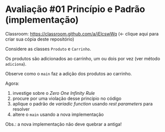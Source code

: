 # Avaliação #01 Princípio e Padrão (implementação)

Classroom: <https://classroom.github.com/a/jElcswWq> (<- clique aqui para criar sua cópia deste repositório)

Considere as classes `Produto` e `Carrinho`.

Os produtos são adicionados ao carrinho, um ou dois por vez (ver método `adiciona`).

Observe como o `main` faz a adição dos produtos ao carrinho.

Agora:

1. investige sobre o _Zero One Infinity Rule_
2. procure por uma violação desse princípio no código
3. aplique o padrão de _variadic function_ usando _rest parameters_ para resolver
4. altere o `main` usando a nova implementação

Obs.: a nova implementação não deve quebrar a antiga!
